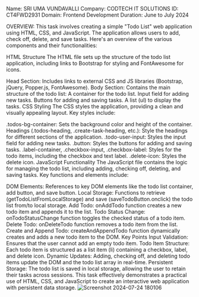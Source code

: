 Name: SRI UMA VUNDAVALLI
Company: CODTECH IT SOLUTIONS
ID: CT4FWD2931
Domain: Frontend Development
Duration: June to July 2024


OVERVIEW:
This task involves creating a simple "Todo List" web application using HTML, CSS, and JavaScript. The application allows users to add, check off, delete, and save tasks. Here's an overview of the various components and their functionalities:

HTML Structure
The HTML file sets up the structure of the todo list application, including links to Bootstrap for styling and FontAwesome for icons.

Head Section: Includes links to external CSS and JS libraries (Bootstrap, jQuery, Popper.js, FontAwesome).
Body Section: Contains the main structure of the todo list:
A container for the todo list.
Input field for adding new tasks.
Buttons for adding and saving tasks.
A list (ul) to display the tasks.
CSS Styling
The CSS styles the application, providing a clean and visually appealing layout. Key styles include:

.todos-bg-container: Sets the background color and height of the container.
Headings (.todos-heading, .create-task-heading, etc.): Style the headings for different sections of the application.
.todo-user-input: Styles the input field for adding new tasks.
.button: Styles the buttons for adding and saving tasks.
.label-container, .checkbox-input, .checkbox-label: Styles for the todo items, including the checkbox and text label.
.delete-icon: Styles the delete icon.
JavaScript Functionality
The JavaScript file contains the logic for managing the todo list, including adding, checking off, deleting, and saving tasks. Key functions and elements include:

DOM Elements: References to key DOM elements like the todo list container, add button, and save button.
Local Storage: Functions to retrieve (getTodoListFromLocalStorage) and save (saveTodoButton.onclick) the todo list from/to local storage.
Add Todo: onAddTodo function creates a new todo item and appends it to the list.
Todo Status Change: onTodoStatusChange function toggles the checked status of a todo item.
Delete Todo: onDeleteTodo function removes a todo item from the list.
Create and Append Todo: createAndAppendTodo function dynamically creates and adds a new todo item to the DOM.
Key Points
Input Validation: Ensures that the user cannot add an empty todo item.
Todo Item Structure: Each todo item is structured as a list item (li) containing a checkbox, label, and delete icon.
Dynamic Updates: Adding, checking off, and deleting todo items update the DOM and the todo list array in real-time.
Persistent Storage: The todo list is saved in local storage, allowing the user to retain their tasks across sessions.
This task effectively demonstrates a practical use of HTML, CSS, and JavaScript to create an interactive web application with persistent data storage.
![Screenshot 2024-07-24 180106](https://github.com/user-attachments/assets/fddfe65f-b507-453d-bc76-449b37a1bb34)

